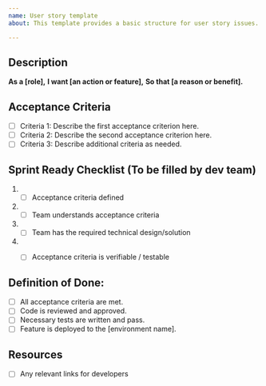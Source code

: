 ```yaml
---
name: User story template
about: This template provides a basic structure for user story issues.

---
```

## Description

**As a [role],**
**I want [an action or feature],**
**So that [a reason or benefit].**

## Acceptance Criteria 
- [ ] Criteria 1: Describe the first acceptance criterion here.
- [ ] Criteria 2: Describe the second acceptance criterion here.
- [ ] Criteria 3: Describe additional criteria as needed.

## Sprint Ready Checklist (To be filled by dev team)
1. - [ ] Acceptance criteria defined 
2. - [ ] Team understands acceptance criteria 
3. - [ ] Team has the required technical design/solution
4. - [ ] Acceptance criteria is verifiable / testable 

         
## Definition of Done:
- [ ] All acceptance criteria are met.
- [ ] Code is reviewed and approved.
- [ ] Necessary tests are written and pass.
- [ ] Feature is deployed to the [environment name].

## Resources
- [ ] Any relevant links for developers

